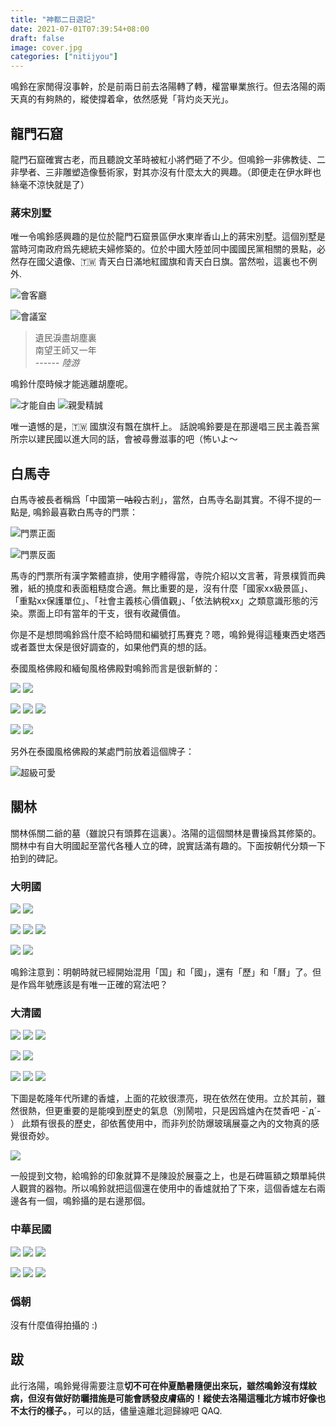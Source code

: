 ```yaml
---
title: "神都二日遊記"
date: 2021-07-01T07:39:54+08:00
draft: false
image: cover.jpg
categories: ["nitijyou"]
---
```


鳴鈴在家閒得沒事幹，於是前兩日前去洛陽轉了轉，權當畢業旅行。但去洛陽的兩天真的有夠熱的，縱使撐着傘，依然感覺「背灼炎天光」。

## 龍門石窟
龍門石窟確實古老，而且聽說文革時被紅小將們砸了不少。但鳴鈴一非佛教徒、二非學者、三非雕塑造像藝術家，對其亦沒有什麼太大的興趣。（即便走在伊水畔也絲毫不涼快就是了）

### 蔣宋別墅
唯一令鳴鈴感興趣的是位於龍門石窟景區伊水東岸香山上的蔣宋別墅。這個別墅是當時河南政府爲先總統夫婦修築的。位於中國大陸並同中國國民黨相關的景點，必然存在國父遺像、🇹🇼 青天白日滿地紅國旗和青天白日旗。當然啦，這裏也不例外.

![會客廳](sun-yatsan.jpg)

![會議室](roc-flag.jpg)

> 遺民淚盡胡塵裏  
> 南望王師又一年  
> ------ *陸游*

鳴鈴什麼時候才能逃離胡塵呢。

![才能自由](fendou.jpg) ![親愛精誠](qinai-jingcheng.jpg)

唯一遺憾的是，🇹🇼 國旗沒有飄在旗杆上。 話說鳴鈴要是在那邊唱三民主義吾黨所宗以建民國以進大同的話，會被尋釁滋事的吧（怖いよ～

## 白馬寺
白馬寺被長者稱爲「中國第一~~咕殺~~古剎」，當然，白馬寺名副其實。不得不提的一點是, 鳴鈴最喜歡白馬寺的門票：

![門票正面](white-horse-temple-ticket-A.jpg) 

![門票反面](white-horse-temple-ticket-B.jpg)

馬寺的門票所有漢字繁體直排，使用字體得當，寺院介紹以文言著，背景樸質而典雅，紙的撓度和表面粗糙度合適。無比重要的是，沒有什麼「國家xx級景區」、「重點xx保護單位」、「社會主義核心價值觀」、「依法納稅xx」之類意識形態的污染。票面上印有當年的干支，很有收藏價值。

你是不是想問鳴鈴爲什麼不給時間和編號打馬賽克？嗯，鳴鈴覺得這種東西史塔西或者蓋世太保是很好調查的，如果他們真的想的話。

泰國風格佛殿和緬甸風格佛殿對鳴鈴而言是很新鮮的：

![](thai-a.jpg) ![](thai-b.jpg)

![](thai-c.jpg) ![](thai-d.jpg) ![](thai-e.jpg)

![](myanmar-a.jpg) ![](myanmar-b.jpg)

另外在泰國風格佛殿的某處門前放着這個牌子：

![超級可愛](mask-alert.jpg)

## 關林

關林係關二爺的墓（雖說只有頭葬在這裏）。洛陽的這個關林是曹操爲其修築的。關林中有自大明國起至當代各種人立的碑，說實話滿有趣的。下面按朝代分類一下拍到的碑記。

### 大明國

![](ming-a.jpg) ![](ming-b.jpg)

![](ming-c.jpg) ![](ming-d.jpg) ![](ming-e.jpg)

![](ming-f.jpg) ![](ming-g.jpg)

鳴鈴注意到：明朝時就已經開始混用「国」和「國」，還有「歷」和「曆」了。但是作爲年號應該是有唯一正確的寫法吧？

### 大清國

![](qing-a.jpg) ![](qing-b.jpg) ![](qing-c.jpg)

![](qing-d.jpg) ![](qing-e.jpg)

![](qing-f.jpg) ![](qing-g.jpg) ![](qing-h.jpg)

下圖是乾隆年代所建的香爐，上面的花紋很漂亮，現在依然在使用。立於其前，雖然很熱，但更重要的是能嗅到歷史的氣息（別鬧啦，只是因爲爐內在焚香吧 -`д´- ） 此類有很長的歷史，卻依舊使用中，而非列於防爆玻璃展臺之內的文物真的感覺很奇妙。

![](incense-burner.jpg)

一般提到文物，給鳴鈴的印象就算不是陳設於展臺之上，也是石碑匾額之類單純供人觀賞的器物。所以鳴鈴就把這個還在使用中的香爐就拍了下來，這個香爐左右兩邊各有一個，鳴鈴攝的是右邊那個。

### 中華民國

![](roc-a.jpg) ![](roc-b.jpg) ![](roc-c.jpg)

![](roc-d.jpg) ![](roc-e.jpg) ![](roc-f.jpg)

### 僞朝
沒有什麼值得拍攝的 :)

## 跋
此行洛陽，鳴鈴覺得需要注意**切不可在仲夏酷暑隨便出來玩，雖然鳴鈴沒有煤紋病，但沒有做好防曬措施是可能會誘發皮膚癌的！縱使去洛陽這種北方城市好像也不太行的樣子。**，可以的話，儘量遠離北迴歸線吧 QAQ.